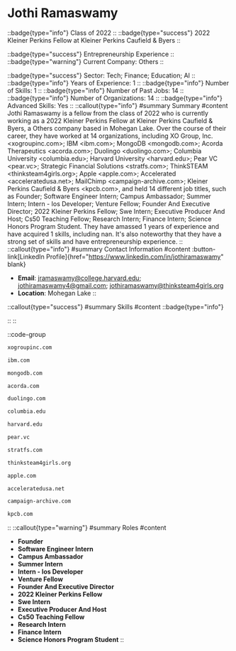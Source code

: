 # Jothi Ramaswamy
::badge{type="info"}
Class of 2022
::
::badge{type="success"}
2022 Kleiner Perkins Fellow at Kleiner Perkins Caufield & Byers
::

::badge{type="success"}
Entrepreneurship Experience
::
::badge{type="warning"}
Current Company: Others
::

::badge{type="success"}
Sector: Tech; Finance; Education; AI
::
::badge{type="info"}
Years of Experience: 1
::
::badge{type="info"}
Number of Skills: 1
::
::badge{type="info"}
Number of Past Jobs: 14
::
::badge{type="info"}
Number of Organizations: 14
::
::badge{type="info"}
Advanced Skills: Yes
::
::callout{type="info"}
#summary
Summary
#content
Jothi Ramaswamy is a fellow from the class of 2022 who is currently working as a 2022 Kleiner Perkins Fellow at Kleiner Perkins Caufield & Byers, a Others company based in Mohegan Lake. Over the course of their career, they have worked at 14 organizations, including XO Group, Inc. <xogroupinc.com>; IBM <ibm.com>; MongoDB <mongodb.com>; Acorda Therapeutics <acorda.com>; Duolingo <duolingo.com>; Columbia University <columbia.edu>; Harvard University <harvard.edu>; Pear VC <pear.vc>; Strategic Financial Solutions <stratfs.com>; ThinkSTEAM <thinksteam4girls.org>; Apple <apple.com>; Accelerated <acceleratedusa.net>; MailChimp <campaign-archive.com>; Kleiner Perkins Caufield & Byers <kpcb.com>, and held 14 different job titles, such as Founder; Software Engineer Intern; Campus Ambassador; Summer Intern; Intern - Ios Developer; Venture Fellow; Founder And Executive Director; 2022 Kleiner Perkins Fellow; Swe Intern; Executive Producer And Host; Cs50 Teaching Fellow; Research Intern; Finance Intern; Science Honors Program Student. They have amassed 1 years of experience and have acquired 1 skills, including nan. It's also noteworthy that they have a strong set of skills and have entrepreneurship experience.
::
::callout{type="info"}
#summary
Contact Information
#content
:button-link[LinkedIn Profile]{href="https://www.linkedin.com/in/jothiramaswamy" blank}
- **Email**: jramaswamy@college.harvard.edu; jothiramaswamy4@gmail.com; jothiramaswamy@thinksteam4girls.org
- **Location**: Mohegan Lake
::

::callout{type="success"}
#summary
Skills
#content
::badge{type="info"}

::
::

::code-group
```bash [XO Group, Inc.]
xogroupinc.com
```
```bash [IBM]
ibm.com
```
```bash [MongoDB]
mongodb.com
```
```bash [Acorda Therapeutics]
acorda.com
```
```bash [Duolingo]
duolingo.com
```
```bash [Columbia University]
columbia.edu
```
```bash [Harvard University]
harvard.edu
```
```bash [Pear VC]
pear.vc
```
```bash [Strategic Financial Solutions]
stratfs.com
```
```bash [ThinkSTEAM]
thinksteam4girls.org
```
```bash [Apple]
apple.com
```
```bash [Accelerated]
acceleratedusa.net
```
```bash [MailChimp]
campaign-archive.com
```
```bash [Kleiner Perkins Caufield & Byers]
kpcb.com
```
::
::callout{type="warning"}
#summary
Roles
#content
- **Founder**
- **Software Engineer Intern**
- **Campus Ambassador**
- **Summer Intern**
- **Intern - Ios Developer**
- **Venture Fellow**
- **Founder And Executive Director**
- **2022 Kleiner Perkins Fellow**
- **Swe Intern**
- **Executive Producer And Host**
- **Cs50 Teaching Fellow**
- **Research Intern**
- **Finance Intern**
- **Science Honors Program Student**
::

